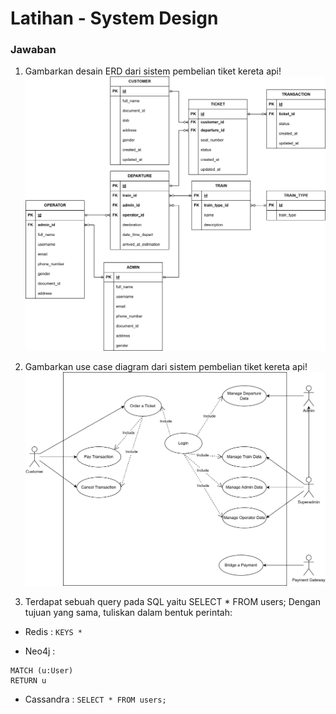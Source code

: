 # Latihan - System Design

### Jawaban

1. Gambarkan desain ERD dari sistem pembelian tiket kereta api!
   ![](https://github.com/dev4ult/go_nibras-alyassar/blob/main/14_System-Design/screenshots/ERD.png)

2. Gambarkan use case diagram dari sistem pembelian tiket kereta api!
   ![](https://github.com/dev4ult/go_nibras-alyassar/blob/main/14_System-Design/screenshots/USE%20CASE.png)

3. Terdapat sebuah query pada SQL yaitu SELECT \* FROM users; Dengan tujuan yang sama, tuliskan dalam bentuk perintah:

- Redis : `KEYS *`

- Neo4j :

```
MATCH (u:User)
RETURN u
```

- Cassandra : `SELECT * FROM users;`
